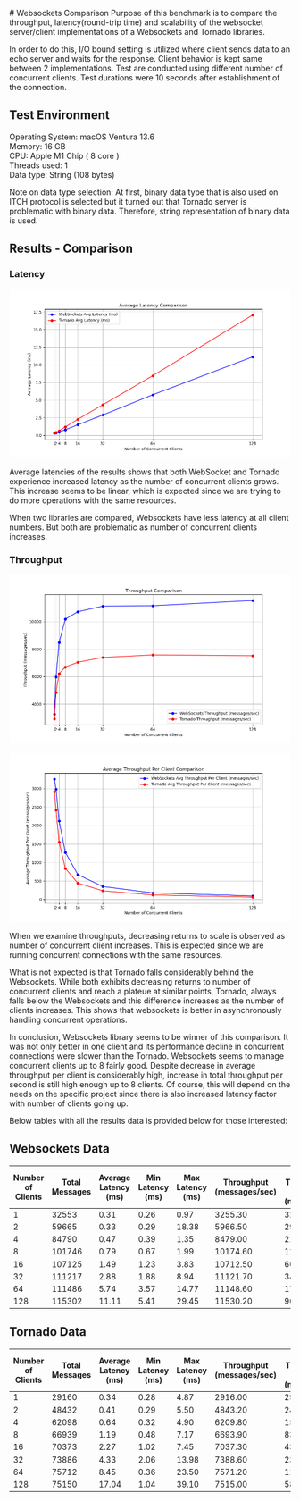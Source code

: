 # Websockets Comparison
Purpose of this benchmark is to compare the throughput, latency(round-trip time) and scalability of the websocket server/client implementations of a Websockets and Tornado libraries.

In order to do this, I/O bound setting is utilized where client sends data to an echo server and waits for the response. Client behavior is kept same between 2 implementations. Test are conducted using different number of concurrent clients. Test durations were 10 seconds after establishment of the connection.

## Test Environment

Operating System: macOS Ventura 13.6  
Memory: 16 GB  
CPU: Apple M1 Chip ( 8 core )  
Threads used: 1  
Data type: String (108 bytes)

Note on data type selection: At first, binary data type that is also used on ITCH protocol is selected but it turned out that Tornado server is problematic with binary data. Therefore, string representation of binary data is used.

## Results - Comparison

### Latency

![Average Latency Comparison](plots/average_latency_comparison.png)

Average latencies of the results shows that both WebSocket and Tornado experience increased latency as the number of concurrent clients grows. This increase seems to be linear, which is expected since we are trying to do more operations with the same resources.

When two libraries are compared, Websockets have less latency at all client numbers. But both are problematic as number of concurrent clients increases.

### Throughput

![Throughput Comparison](plots/throughput_comparison.png)

![Throughput per Client Comparison](plots/average_throughput_per_client_comparison.png)

When we examine throughputs, decreasing returns to scale is observed as number of concurrent client increases. This is expected since we are running concurrent connections with the same resources.

What is not expected is that Tornado falls considerably behind the Websockets. While both exhibits decreasing returns to number of concurrent clients and reach a plateue at similar points, Tornado, always falls below the Websockets and this difference increases as the number of clients increases. This shows that websockets is better in asynchronously handling concurrent operations.

In conclusion, Websockets library seems to be winner of this comparison. It was not only better in one client and its performance decline in concurrent connections were slower than the Tornado. Websockets seems to manage concurrent clients up to 8 fairly good. Despite decrease in average throughput per client is considerably high, increase in total throughput per second is still high enough up to 8 clients. Of course, this will depend on the needs on the specific project since there is also increased latency factor with number of clients going up.

Below tables with all the results data is provided below for those interested:

## Websockets Data

| Number of Clients | Total Messages | Average Latency (ms) | Min Latency (ms) | Max Latency (ms) | Throughput (messages/sec) | Average Throughput per Client (messages/sec) |
| ----------------- | -------------- | -------------------- | ---------------- | ---------------- | ------------------------- | -------------------------------------------- |
| 1                 | 32553          | 0.31                 | 0.26             | 0.97             | 3255.30                   | 3255.30                                      |
| 2                 | 59665          | 0.33                 | 0.29             | 18.38            | 5966.50                   | 2983.25                                      |
| 4                 | 84790          | 0.47                 | 0.39             | 1.35             | 8479.00                   | 2119.75                                      |
| 8                 | 101746         | 0.79                 | 0.67             | 1.99             | 10174.60                  | 1271.83                                      |
| 16                | 107125         | 1.49                 | 1.23             | 3.83             | 10712.50                  | 669.53                                       |
| 32                | 111217         | 2.88                 | 1.88             | 8.94             | 11121.70                  | 347.55                                       |
| 64                | 111486         | 5.74                 | 3.57             | 14.77            | 11148.60                  | 174.20                                       |
| 128               | 115302         | 11.11                | 5.41             | 29.45            | 11530.20                  | 90.08                                        |

## Tornado Data

| Number of Clients | Total Messages | Average Latency (ms) | Min Latency (ms) | Max Latency (ms) | Throughput (messages/sec) | Average Throughput per Client (messages/sec) |
| ----------------- | -------------- | -------------------- | ---------------- | ---------------- | ------------------------- | -------------------------------------------- |
| 1                 | 29160          | 0.34                 | 0.28             | 4.87             | 2916.00                   | 2916.00                                      |
| 2                 | 48432          | 0.41                 | 0.29             | 5.50             | 4843.20                   | 2421.60                                      |
| 4                 | 62098          | 0.64                 | 0.32             | 4.90             | 6209.80                   | 1552.45                                      |
| 8                 | 66939          | 1.19                 | 0.48             | 7.17             | 6693.90                   | 836.74                                       |
| 16                | 70373          | 2.27                 | 1.02             | 7.45             | 7037.30                   | 439.83                                       |
| 32                | 73886          | 4.33                 | 2.06             | 13.98            | 7388.60                   | 230.89                                       |
| 64                | 75712          | 8.45                 | 0.36             | 23.50            | 7571.20                   | 118.30                                       |
| 128               | 75150          | 17.04                | 1.04             | 39.10            | 7515.00                   | 58.71                                        |
